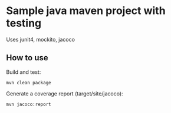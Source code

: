# Sample java maven project with testing

Uses junit4, mockito, jacoco

## How to use

Build and test:

```
mvn clean package
```

Generate a coverage report (target/site/jacoco):

```
mvn jacoco:report
```
